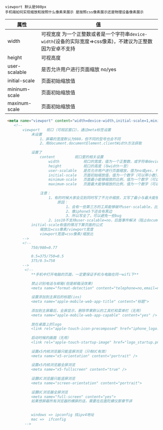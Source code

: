 <!-- ## viewport  -->
    viewport 默认是980px
    手机端如何实现缩放和按照什么像素来展示 是按照css像素展示还是物理设备像素展示

| 属性          | 值                                                                                                          |
| ------------- | ----------------------------------------------------------------------------------------------------------- |
| width         | 可视宽度 为一个正整数或者是一个字符串`device-width`(设备的实际宽度=>css像素)，不建议为正整数 因为安卓不支持 |
| height        | 可视高度                                                                                                    |
| user-scalable | 是否允许用户进行页面缩放 no/yes                                                                             |
| initial-scale | 页面初始缩放值                                                                                              |
| mininum-scale | 页面初始缩放值                                                                                              |
| maxinum-scale | 页面初始缩放值                                                                                              |

```html
 <meta name="viewport" content="width=device-width,initial-scale=1,minimum-scale=1,maximum-scale=1,user-scalable=no">
    <!-- 
        viewport   视口（可视区窗口），通过meta标签设置
            未设置
                1、屏幕的宽度默认为980，但不同的型号也会不同
                2、用document.documentElement.clientWidth方法获取
                    
            设置了
                content         视口里的相关设置
                    width           视口的宽度，值为一个正整数，或字符串device-width（设备的实际宽度--css像素）。不建议设置数字（安卓设备有些不支持）
                    height          视口的高度（与width一至）
                    user-scalable   是否允许用户进行页面缩放，值为no或yes，代表不允许与允许
                    initial-scale   页面初始缩放值，值为一个数字（可以带小数）。
                    minimum-scale   页面最小能够缩放的比例，值为一个数字（可以带小数）。
                    maximum-scale   页面最大能够缩放的比例，值为一个数字（可以带小数）。
                        
                注意：
                    1、有的时候大家会见到同时写了不允许缩放，又写了最小与最大能够缩放的比例，那这样不是冲突了，为什么都已经写了不允许缩放了，还要写那些？
                        原因：
                            1、会有一些第三方的工具能够破坏user-scalable，比方说一些给父母的手机把文字放大的工具，就会有可能。不过一般是没有问题的
                            2、像iphone5下还会有黑边
                            3、所以写全了，可以避免一些bug
                    2、ios10不支持user-scalable=no，后面事件解决（阻止document的touchstart的默认行为）
            initial-scale有值的情况下算页面的公式
                缩放比=css像素/viewport宽度
                viewport宽度=css像素/缩放比
        -->
        <!-- 
            750/980=0.77

            0.5=375/750=0.5
            375/0.5=750
        -->
         <!-- 
            **手机中打开电脑的页面，一定要保证手机与电脑在同一wifi下**
 
            禁止识别电话与邮箱(但是邮箱没效果)
            <meta name="format-detection" content="telephone=no,email=no" />
 
            设置添加到主屏后的标题(ios)
            <meta name="apple-mobile-web-app-title" content="标题">
 
            添加到主屏幕后，全屏显示，删除苹果默认的工具栏和菜单栏（无用）
            <meta name="apple-mobile-web-app-capable" content="yes" />
 
            放在桌面上的logo
            <link rel="apple-touch-icon-precomposed" href="iphone_logo.png" />
 
            启动时候的画面（无用）
            <link rel="apple-touch-startup-image" href="logo_startup.png" />
             
            设置x5内核浏览器只能竖屏浏览（只有UC有效）
            <meta name="x5-orientation" content="portrait" />
             
            设置x5内核浏览器全屏浏览
            <meta name="x5-fullscreen" content="true" />
             
            设置UC浏览器只能竖屏浏览
            <meta name="screen-orientation" content="portrait">
             
            设置UC浏览器全屏浏览
            <meta name="full-screen" content="yes">
            如果想屏蔽所有浏览器的横屏的话，需要在后面陀螺仪那章节讲
 
 
            windows => ipconfig 找ipv4地址
            mac =>  ifconfig 
         -->
```
